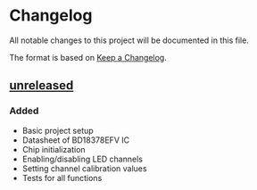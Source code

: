 # Changelog

All notable changes to this project will be documented in this file.

The format is based on [Keep a Changelog](https://keepachangelog.com/en/1.0.0/).

## [unreleased]

### Added
- Basic project setup
- Datasheet of BD18378EFV IC
- Chip initialization
- Enabling/disabling LED channels
- Setting channel calibration values
- Tests for all functions

[unreleased]: https://github.com/Uekue/bd18378-rs/tree/main
